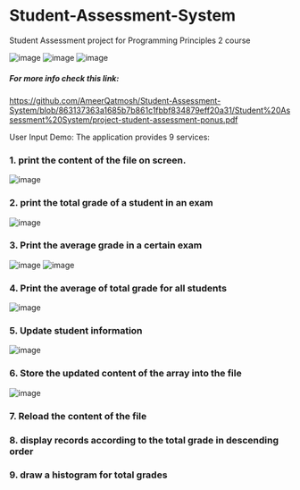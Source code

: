 # Student-Assessment-System
Student Assessment project for Programming Principles 2 course



![image](https://user-images.githubusercontent.com/68341128/187080965-b57081af-7ed0-4d79-9ddd-f6e3c6aa7d03.png)
![image](https://user-images.githubusercontent.com/68341128/187081039-b7745a51-b8e9-4d85-8591-782ffaa9ad1b.png)
![image](https://user-images.githubusercontent.com/68341128/187081169-39f3795e-b736-4756-815c-f0a6e10aad96.png)

##### For more info check this link:
https://github.com/AmeerQatmosh/Student-Assessment-System/blob/863137363a1685b7b861c1fbbf834879eff20a31/Student%20Assessment%20System/project-student-assessment-ponus.pdf

User Input Demo:
The application provides 9 services:
### 1. print the content of the file on screen.
![image](https://user-images.githubusercontent.com/68341128/187081298-3a51f655-c38e-4f19-8c5e-b0cd2c562917.png)

### 2. print the total grade of a student in an exam
![image](https://user-images.githubusercontent.com/68341128/187081453-0b290993-b130-4fa7-acf1-946f0bcb9f0d.png)

### 3. Print the average grade in a certain exam
![image](https://user-images.githubusercontent.com/68341128/187081487-f06285ae-65dd-4ea4-b260-ada3f3ab9d8c.png)
![image](https://user-images.githubusercontent.com/68341128/187081540-784a2c7b-412b-41f6-ad74-8311b77a8c6c.png)

### 4. Print the average of total grade for all students
![image](https://user-images.githubusercontent.com/68341128/187081590-bf4e6dd8-ed40-419d-8613-b41044dc9f51.png)

### 5. Update student information
![image](https://user-images.githubusercontent.com/68341128/187082008-75d40f0e-2e38-4441-8a51-191eb4306818.png)

### 6. Store the updated content of the array into the file
![image](https://user-images.githubusercontent.com/68341128/187082061-ea6ce0bc-3395-400f-b990-3e78adf963ab.png)

### 7. Reload the content of the file
### 8. display records according to the total grade in descending order
### 9. draw a histogram for total grades


